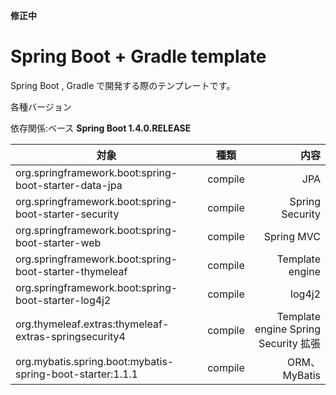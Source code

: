 **修正中**


Spring Boot + Gradle template
=============

Spring Boot , Gradle で開発する際のテンプレートです。


各種バージョン  

依存関係:ベース **Spring Boot 1.4.0.RELEASE**


| 対象        | 種類           | 内容  |
| ------------- |:-------------:| -----:|
| org.springframework.boot:spring-boot-starter-data-jpa | compile | JPA |
| org.springframework.boot:spring-boot-starter-security | compile | Spring Security |
| org.springframework.boot:spring-boot-starter-web | compile | Spring MVC |
| org.springframework.boot:spring-boot-starter-thymeleaf | compile | Template engine |
| org.springframework.boot:spring-boot-starter-log4j2 | compile | log4j2 |
| org.thymeleaf.extras:thymeleaf-extras-springsecurity4 | compile | Template engine Spring Security 拡張 |
| org.mybatis.spring.boot:mybatis-spring-boot-starter:1.1.1 | compile | ORM、MyBatis |


